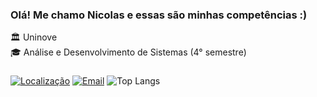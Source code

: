 ### Olá! Me chamo Nicolas e essas são minhas competências :)
🏛 Uninove <br>
🎓 Análise e Desenvolvimento de Sistemas (4° semestre) <br>


###
[![Localização](https://img.shields.io/badge/-São_Paulo/SP‑272727?style=flat-square&logo=mapbox&logoColor=white)](https://www.google.com/maps/place/São+Paulo,+SP)
[![Email](https://img.shields.io/badge/-E‑mail‑Profissional‑272727?style=flat-square&logo=gmail&logoColor=white)](mailto:nhengler@outlook.com)
![Top Langs](https://github-readme-stats.vercel.app/api/top-langs/?username=nhengler&layout=compact&langs_count=6&theme=tokyonight)

